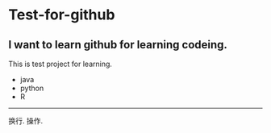 # Test-for-github
## I want to learn github for learning codeing.
This is test project for learning.
* java
* python
* R
***
  换行. 
  操作. 

